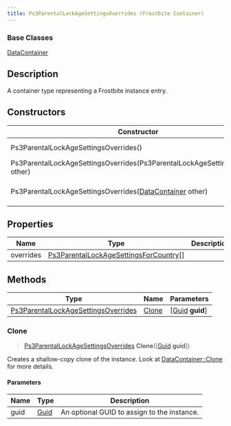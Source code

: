 ```yaml
---
title: Ps3ParentalLockAgeSettingsOverrides (Frostbite Container)
---
```

### Base Classes

[DataContainer](/vext/ref/cls/shr/datacontainer)

## Description

A container type representing a Frostbite instance entry.

## Constructors

| Constructor                                                                                    | Description                                                                                                                                                   |
| ---------------------------------------------------------------------------------------------- | ------------------------------------------------------------------------------------------------------------------------------------------------------------- |
| Ps3ParentalLockAgeSettingsOverrides()                                                          | Create a new instance of this container type.                                                                                                                 |
| Ps3ParentalLockAgeSettingsOverrides(Ps3ParentalLockAgeSettingsOverrides other)                 | Create a reference copy of an instance of the same type.                                                                                                      |
| Ps3ParentalLockAgeSettingsOverrides([DataContainer](/vext/ref/cls/shr/datacontainer) other) | Upcast an instance of type [DataContainer](/vext/ref/cls/shr/datacontainer) to [Ps3ParentalLockAgeSettingsOverrides](Ps3ParentalLockAgeSettingsOverrides). |

## Properties

| Name      | Type                                                                             | Description |
| --------- | -------------------------------------------------------------------------------- | ----------- |
| overrides | [Ps3ParentalLockAgeSettingsForCountry](Ps3ParentalLockAgeSettingsForCountry)\[\] |             |

## Methods

| Type                                                                       | Name            | Parameters                                     |
| -------------------------------------------------------------------------- | --------------- | ---------------------------------------------- |
| [Ps3ParentalLockAgeSettingsOverrides](Ps3ParentalLockAgeSettingsOverrides) | [Clone](#clone) | \[[Guid](/vext/ref/cls/shr/guid) **guid**\] |

### Clone

> [Ps3ParentalLockAgeSettingsOverrides](Ps3ParentalLockAgeSettingsOverrides) **Clone**(\[[Guid](/vext/ref/cls/shr/guid) **guid**\])

Creates a shallow-copy clone of the instance. Look at [DataContainer::Clone](/vext/ref/cls/shr/datacontainer#clone) for more details.

#### Parameters

| Name | Type         | Description                                 |
| ---- | ------------ | ------------------------------------------- |
| guid | [Guid](Guid) | An optional GUID to assign to the instance. |
